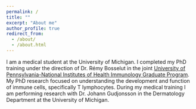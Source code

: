 ```yaml
---
permalink: /
title: ""
excerpt: "About me"
author_profile: true
redirect_from: 
  - /about/
  - /about.html
---
```


I am a medical student at the University of Michigan. I completed my PhD training under the direction of Dr. Rémy Bosselut in the joint [University of Pennsylvania-National Institutes of Health Immunology Graduate Program](https://www.med.upenn.edu/nih-igg-partnership/). My PhD research focused on understanding the development and function of immune cells, specifically T lymphocytes. During my medical training I am performing research with Dr. Johann Gudjonsson in the Dermatology Department at the University of Michigan. 
